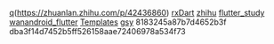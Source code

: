 [q](https://github.com/CarGuo/GSYGithubAppFlutter)(https://zhuanlan.zhihu.com/p/42436860)
[rxDart](https://github.com/Sky24n/flutter_wanandroid)
[zhihu](https://github.com/HackSoul/zhihu-flutter)
[flutter_study](https://github.com/zhujian1989/flutter_study)
[wanandroid_flutter](https://github.com/yechaoa/wanandroid_flutter)
[Templates](https://github.com/mitesh77/Best-Flutter-UI-Templates)
[gsy](https://github.com/CarGuo/gsy_github_app_flutter)
8183245a87b7d4652b3f
dba3f14d7452b5ff526158aae72406978a534f73